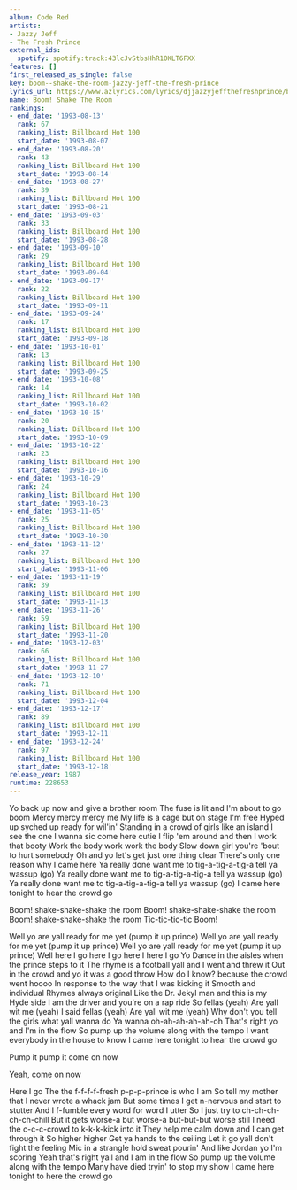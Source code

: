 ```yaml
---
album: Code Red
artists:
- Jazzy Jeff
- The Fresh Prince
external_ids:
  spotify: spotify:track:43lcJvStbsHhR10KLT6FXX
features: []
first_released_as_single: false
key: boom--shake-the-room-jazzy-jeff-the-fresh-prince
lyrics_url: https://www.azlyrics.com/lyrics/djjazzyjeffthefreshprince/boomshaketheroom.html
name: Boom! Shake The Room
rankings:
- end_date: '1993-08-13'
  rank: 67
  ranking_list: Billboard Hot 100
  start_date: '1993-08-07'
- end_date: '1993-08-20'
  rank: 43
  ranking_list: Billboard Hot 100
  start_date: '1993-08-14'
- end_date: '1993-08-27'
  rank: 39
  ranking_list: Billboard Hot 100
  start_date: '1993-08-21'
- end_date: '1993-09-03'
  rank: 33
  ranking_list: Billboard Hot 100
  start_date: '1993-08-28'
- end_date: '1993-09-10'
  rank: 29
  ranking_list: Billboard Hot 100
  start_date: '1993-09-04'
- end_date: '1993-09-17'
  rank: 22
  ranking_list: Billboard Hot 100
  start_date: '1993-09-11'
- end_date: '1993-09-24'
  rank: 17
  ranking_list: Billboard Hot 100
  start_date: '1993-09-18'
- end_date: '1993-10-01'
  rank: 13
  ranking_list: Billboard Hot 100
  start_date: '1993-09-25'
- end_date: '1993-10-08'
  rank: 14
  ranking_list: Billboard Hot 100
  start_date: '1993-10-02'
- end_date: '1993-10-15'
  rank: 20
  ranking_list: Billboard Hot 100
  start_date: '1993-10-09'
- end_date: '1993-10-22'
  rank: 23
  ranking_list: Billboard Hot 100
  start_date: '1993-10-16'
- end_date: '1993-10-29'
  rank: 24
  ranking_list: Billboard Hot 100
  start_date: '1993-10-23'
- end_date: '1993-11-05'
  rank: 25
  ranking_list: Billboard Hot 100
  start_date: '1993-10-30'
- end_date: '1993-11-12'
  rank: 27
  ranking_list: Billboard Hot 100
  start_date: '1993-11-06'
- end_date: '1993-11-19'
  rank: 39
  ranking_list: Billboard Hot 100
  start_date: '1993-11-13'
- end_date: '1993-11-26'
  rank: 59
  ranking_list: Billboard Hot 100
  start_date: '1993-11-20'
- end_date: '1993-12-03'
  rank: 66
  ranking_list: Billboard Hot 100
  start_date: '1993-11-27'
- end_date: '1993-12-10'
  rank: 71
  ranking_list: Billboard Hot 100
  start_date: '1993-12-04'
- end_date: '1993-12-17'
  rank: 89
  ranking_list: Billboard Hot 100
  start_date: '1993-12-11'
- end_date: '1993-12-24'
  rank: 97
  ranking_list: Billboard Hot 100
  start_date: '1993-12-18'
release_year: 1987
runtime: 228653
---
```

Yo back up now and give a brother room
The fuse is lit and I'm about to go boom
Mercy mercy mercy me
My life is a cage but on stage I'm free
Hyped up syched up ready for wil'in'
Standing in a crowd of girls like an island
I see the one I wanna sic come here cutie
I flip 'em around and then I work that booty
Work the body work work the body
Slow down girl you're 'bout to hurt somebody
Oh and yo let's get just one thing clear
There's only one reason why I came here
Ya really done want me to tig-a-tig-a-tig-a tell ya wassup (go)
Ya really done want me to tig-a-tig-a-tig-a tell ya wassup (go)
Ya really done want me to tig-a-tig-a-tig-a tell ya wassup (go)
I came here tonight to hear the crowd go


Boom! shake-shake-shake the room
Boom! shake-shake-shake the room
Boom! shake-shake-shake the room
Tic-tic-tic-tic Boom!

Well yo are yall ready for me yet
(pump it up prince)
Well yo are yall ready for me yet
(pump it up prince)
Well yo are yall ready for me yet
(pump it up prince)
Well here I go here I go here I here I go
Yo
Dance in the aisles when the prince steps to it
The rhyme is a football yall and I went and threw it
Out in the crowd and yo it was a good throw
How do I know? because the crowd went hoooo
In response to the way that I was kicking it
Smooth and individual
Rhymes always original
Like the Dr. Jekyl man and this is my Hyde side
I am the driver and you're on a rap ride
So fellas (yeah)
Are yall wit me (yeah)
I said fellas (yeah)
Are yall wit me (yeah)
Why don't you tell the girls what yall wanna do
Ya wanna oh-ah-ah-ah-ah-oh
That's right yo and I'm in the flow
So pump up the volume along with the tempo
I want everybody in the house to know
I came here tonight to hear the crowd go



Pump it pump it come on now

Yeah, come on now



Here I go
The the f-f-f-f-fresh p-p-p-prince is who I am
So tell my mother that I never wrote a whack jam
But some times I get n-nervous and start to stutter
And I f-fumble every word for word I utter
So I just try to ch-ch-ch-ch-ch-chill
But it gets worse-a but worse-a but-but-but worse still
I need the c-c-c-crowd to k-k-k-kick into it
They help me calm down and I can get through it
So higher higher
Get ya hands to the ceiling
Let it go yall don't fight the feeling
Mic in a strangle hold sweat pourin'
And like Jordan yo I'm scoring
Yeah that's right yall and I am in the flow
So pump up the volume along with the tempo
Many have died tryin' to stop my show
I came here tonight to here the crowd go
